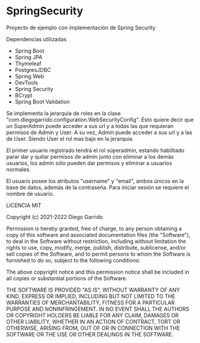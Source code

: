 # SpringSecurity
Proyecto de ejemplo con implementación de Spring Security

Dependencias utilizadas

- Spring Boot
- Spring JPA
- Thymeleaf
- PostgresJDBC
- Spring Web
- DevTools
- Spring Security
- BCrypt
- Spring Boot Validation

Se implementa la jerarquia de roles en la clase "com.diegogarrido.configuration.WebSecurityConfig". Esto quiere decir que un SuperAdmin puede acceder a sus url y a todas las que requieran permisos de Admin y User. A su vez, Admin puede acceder a sus url y a las de User. Siendo User el rol mas bajo en la jerarquia.

El primer usuario registrado tendrá el rol súperadmin, estando habilitado parar dar y quitar permisos de admin junto con eliminar a los demás usuarios, los admin sólo pueden dar permisos y eliminar a usuarios normales.

El usuario posee los atributos "username" y "email", ambos únicos en la base de datos, además de la contraseña. Para iniciar sesión se requiere el nombre de usuario.

LICENCIA MIT

Copyright (c) 2021-2022 Diego Garrido

Permission is hereby granted, free of charge, to any person obtaining
a copy of this software and associated documentation files (the
"Software"), to deal in the Software without restriction, including
without limitation the rights to use, copy, modify, merge, publish,
distribute, sublicense, and/or sell copies of the Software, and to
permit persons to whom the Software is furnished to do so, subject to
the following conditions:

The above copyright notice and this permission notice shall be
included in all copies or substantial portions of the Software.

THE SOFTWARE IS PROVIDED "AS IS", WITHOUT WARRANTY OF ANY KIND,
EXPRESS OR IMPLIED, INCLUDING BUT NOT LIMITED TO THE WARRANTIES OF
MERCHANTABILITY, FITNESS FOR A PARTICULAR PURPOSE AND
NONINFRINGEMENT. IN NO EVENT SHALL THE AUTHORS OR COPYRIGHT HOLDERS BE
LIABLE FOR ANY CLAIM, DAMAGES OR OTHER LIABILITY, WHETHER IN AN ACTION
OF CONTRACT, TORT OR OTHERWISE, ARISING FROM, OUT OF OR IN CONNECTION
WITH THE SOFTWARE OR THE USE OR OTHER DEALINGS IN THE SOFTWARE.

